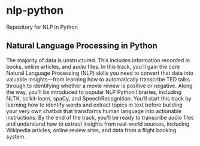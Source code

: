 # nlp-python
Repository for NLP in Python

## Natural Language Processing in Python

The majority of data is unstructured. This includes information recorded in books, online articles, and audio files. In this track, you’ll gain the core Natural Language Processing (NLP) skills you need to convert that data into valuable insights—from learning how to automatically transcribe TED talks through to identifying whether a movie review is positive or negative. Along the way, you’ll be introduced to popular NLP Python libraries, including NLTK, scikit-learn, spaCy, and SpeechRecognition. You’ll start this track by learning how to identify words and extract topics in text before building your very own chatbot that transforms human language into actionable instructions. By the end of the track, you'll be ready to transcribe audio files and understand how to extract insights from real-world sources, including Wikipedia articles, online review sites, and data from a flight booking system.
